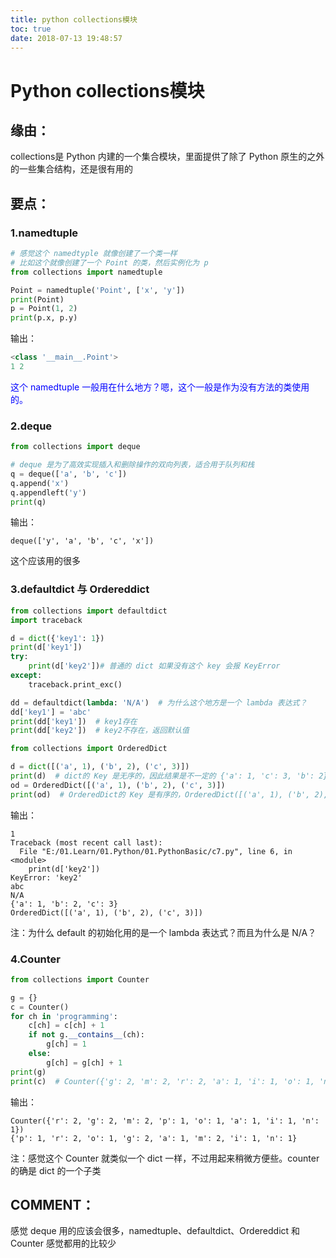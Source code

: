 ```yaml
---
title: python collections模块
toc: true
date: 2018-07-13 19:48:57
---
```

# Python collections模块

## 缘由：

collections是 Python 内建的一个集合模块，里面提供了除了 Python 原生的之外的一些集合结构，还是很有用的

## 要点：

### 1.namedtuple

```Python
# 感觉这个 namedtyple 就像创建了一个类一样
# 比如这个就像创建了一个 Point 的类，然后实例化为 p
from collections import namedtuple

Point = namedtuple('Point', ['x', 'y'])
print(Point)
p = Point(1, 2)
print(p.x, p.y)
```

输出：


```Python
<class '__main__.Point'>
1 2
```

<span style="color:blue;">这个 namedtuple 一般用在什么地方？嗯，这个一般是作为没有方法的类使用的。</span>



### 2.deque

```Python
from collections import deque

# deque 是为了高效实现插入和删除操作的双向列表，适合用于队列和栈
q = deque(['a', 'b', 'c'])
q.append('x')
q.appendleft('y')
print(q)
```

输出：


```
deque(['y', 'a', 'b', 'c', 'x'])
```


这个应该用的很多


### 3.defaultdict 与 Ordereddict


```Python
from collections import defaultdict
import traceback

d = dict({'key1': 1})
print(d['key1'])
try:
    print(d['key2'])# 普通的 dict 如果没有这个 key 会报 KeyError
except:
    traceback.print_exc()

dd = defaultdict(lambda: 'N/A')  # 为什么这个地方是一个 lambda 表达式？
dd['key1'] = 'abc'
print(dd['key1'])  # key1存在
print(dd['key2'])  # key2不存在，返回默认值
```





```Python
from collections import OrderedDict

d = dict([('a', 1), ('b', 2), ('c', 3)])
print(d)  # dict的 Key 是无序的，因此结果是不一定的 {'a': 1, 'c': 3, 'b': 2}
od = OrderedDict([('a', 1), ('b', 2), ('c', 3)])
print(od)  # OrderedDict的 Key 是有序的，OrderedDict([('a', 1), ('b', 2), ('c', 3)])
```



输出：


```
1
Traceback (most recent call last):
  File "E:/01.Learn/01.Python/01.PythonBasic/c7.py", line 6, in <module>
    print(d['key2'])
KeyError: 'key2'
abc
N/A
{'a': 1, 'b': 2, 'c': 3}
OrderedDict([('a', 1), ('b', 2), ('c', 3)])
```


注：为什么 default 的初始化用的是一个 lambda 表达式？而且为什么是 N/A？


### 4.Counter




```Python
from collections import Counter

g = {}
c = Counter()
for ch in 'programming':
    c[ch] = c[ch] + 1
    if not g.__contains__(ch):
        g[ch] = 1
    else:
        g[ch] = g[ch] + 1
print(g)
print(c)  # Counter({'g': 2, 'm': 2, 'r': 2, 'a': 1, 'i': 1, 'o': 1, 'n': 1, 'p': 1})
```


输出：


```
Counter({'r': 2, 'g': 2, 'm': 2, 'p': 1, 'o': 1, 'a': 1, 'i': 1, 'n': 1})
{'p': 1, 'r': 2, 'o': 1, 'g': 2, 'a': 1, 'm': 2, 'i': 1, 'n': 1}
```


注：感觉这个 Counter 就类似一个 dict 一样，不过用起来稍微方便些。counter的确是 dict 的一个子类


## COMMENT：


感觉 deque 用的应该会很多，namedtuple、defaultdict、Ordereddict 和 Counter 感觉都用的比较少
